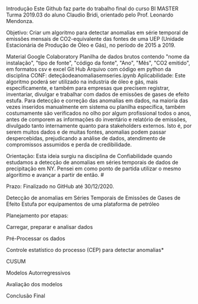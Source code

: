 Introdução
Este Github faz parte do trabalho final do curso BI MASTER Turma 2019.03 do aluno Claudio Bridi, orientado pelo Prof. Leonardo Mendonza.

Objetivo:
Criar um algoritmo para detectar anomalias em série temporal de emissões mensais de CO2-equivalente das fontes de uma UEP (Unidade Estacionária de Produção de Óleo e Gás), no período de 2015 a 2019.

Material
Google Colaboratory
Planilha de dados brutos contendo "nome da instalação", "tipo de fonte", "código da fonte", "Ano", "Mês", "CO2 emitido", em formatos csv e excel
Git Hub
Arquivo com código em python da disciplina CONF: deteçãodeanomaliasemseries.ipynb
Aplicabilidade:
Este algoritmo poderá ser utilizado na industria de óleo e gás, mais especificamente, e também para empresas que precisem registrar, inventariar, divulgar e trabalhar com dados de emissões de gases de efeito estufa. Para detecção e correção das anomalias em dados, na maioria das vezes inseridos manualmente em sistema ou planilha específica, também costumamente são verificados no olho por algum profissional todos o anos, antes de comporem as informações do inventário e relatório de emissões, divulgado tanto internamente quanto para stakeholders externos. Isto é, por serem muitos dados e de muitas fontes, anomalias podem passar despercebidas, prejudicando a análise de dados, atendimento de compromissos assumidos e perda de credibilidade.

Orientação:
Esta ideia surgiu na disciplina de Confiabilidade quando estudamos a detecção de anomalias em séries temporais de dados de precipitação em NY. Pensei em como ponto de partida utilizar o mesmo algorítimo e avançar a partir de então. #

Prazo:
Finalizado no GitHub até 30/12/2020.

Detecção de anomalias em Séries Temporais de Emissões de Gases de Efeito Estufa por equipamentos de uma plataforma de petróleo

Planejamento por etapas:

Carregar, preparar e analisar dados

Pré-Processar os dados

Controle estatístico do processo (CEP) para detectar anomalias*

CUSUM

Modelos Autorregressivos

Avaliação dos modelos

Conclusão Final
